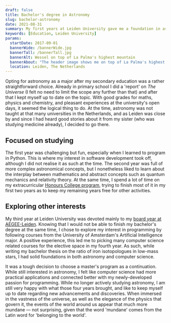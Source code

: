 ```yaml
---
draft: false
title: Bachelor's degree in Astronomy
slug: bachelor-astronomy
date: 2021-08-31
summary: My first years at Leiden University gave me a foundation in astrophysics as well as skills gained from extracurricular activities.
keywords: [Education, Leiden University]
params:
  startDate: 2017-09-01
  bannerWide: /bannerWide.jpg
  bannerTall: /bannerTall.jpg
  bannerAlt: Wessel on top of La Palma's highest mountain
  bannerAbout: "The header image shows me on top of La Palma's highest mountain, Roque de los Muchachos. We went there during a trip to the island's observatories, as part of the _Astronomy Lab and Observing Project._ Spending nights at the observatories was a great experience, and the view from the mountain was breathtaking."
  location: Leiden, The Netherlands
---
```


Opting for astronomy as a major after my secondary education was a rather straightforward choice. Already in primary school I did a 'report' on _The Universe_ (I felt no need to limit the scope any further than that) and after that I kept myself up to date on the topic. With good grades for maths, physics and chemistry, and pleasant experiences at the university's open days, it seemed the logical thing to do. At the time, astronomy was not taught at that many universities in the Netherlands, and as Leiden was close by and since I had heard good stories about it from my sister (who was studying medicine already), I decided to go there.

## Focused on studying

The first year was challenging but fun, especially when I learned to program in Python. This is where my interest in software development took off, although I did not realise it as such at the time. The second year was full of more complex astronomical concepts, but I nonetheless liked to learn about the interplay between mathematics and abstract concepts such as quantum mechanics and relativity theory. At the same time, I spend a lot of time on my extracurricular [Honours College program](/career/honours-college), trying to finish most of it in my first two years as to keep my remaining years free for other activities.

## Exploring other interests

My third year at Leiden University was devoted mainly to my [board year at AEGEE-Leiden](/career/board-year-at-aegee). Knowing that I would not be able to finish my bachelor's degree at the same time, I chose to explore my interest in programming by following courses from the University of Amsterdam's Artificial Intelligence major. A positive experience, this led me to picking many computer science related courses for the elective space in my fourth year. As such, while writing my bachelor thesis on the ratio of iron isotopologues in low-mass stars, I had solid foundations in both astronomy and computer science.

It was a tough decision to choose a master's program as a continuation. While still interested in astronomy, I felt like computer science had more practical applications and connected better with my newly-developed passion for programming. While no longer actively studying astronomy, I am still very happy with what those four years brought, and like to keep myself up to date regarding new advancements and discoveries. When immersed in the vastness of the universe, as well as the elegance of the physics that govern it, the events of the world around us appear that much more mundane &mdash; not surprising, given that the word 'mundane' comes from the Latin word for 'belonging to the world'.
